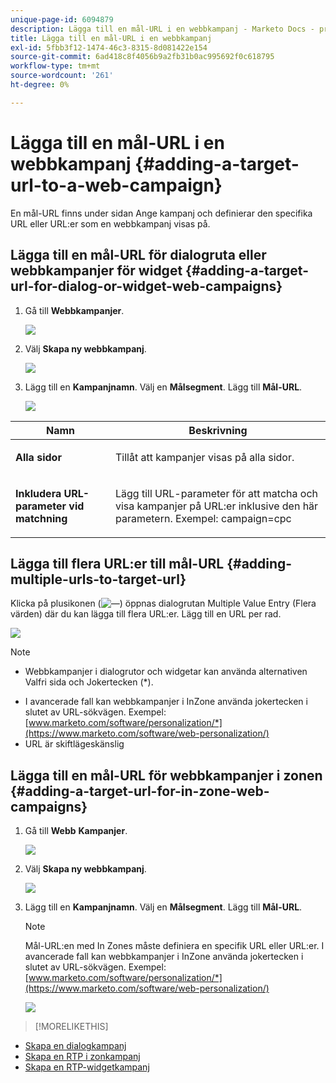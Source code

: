 ```yaml
---
unique-page-id: 6094879
description: Lägga till en mål-URL i en webbkampanj - Marketo Docs - produktdokumentation
title: Lägga till en mål-URL i en webbkampanj
exl-id: 5fbb3f12-1474-46c3-8315-8d081422e154
source-git-commit: 6ad418c8f4056b9a2fb31b0ac995692f0c618795
workflow-type: tm+mt
source-wordcount: '261'
ht-degree: 0%

---
```


# Lägga till en mål-URL i en webbkampanj {#adding-a-target-url-to-a-web-campaign}

En mål-URL finns under sidan Ange kampanj och definierar den specifika URL eller URL:er som en webbkampanj visas på.

## Lägga till en mål-URL för dialogruta eller webbkampanjer för widget {#adding-a-target-url-for-dialog-or-widget-web-campaigns}

1. Gå till **Webbkampanjer**.

   ![](assets/web-campaigns-hand-5.jpg)

1. Välj **Skapa ny webbkampanj**.

   ![](assets/create-new-web-campaign-hand.jpg)

1. Lägg till en **Kampanjnamn**. Välj en **Målsegment**. Lägg till **Mål-URL**.

   ![](assets/set-web-campaign-hands.jpg)

<table> 
 <thead> 
  <tr> 
   <th colspan="1" rowspan="1">Namn</th> 
   <th colspan="1" rowspan="1">Beskrivning</th> 
  </tr> 
 </thead> 
 <tbody> 
  <tr> 
   <td colspan="1" rowspan="1"><strong>Alla sidor</strong></td> 
   <td colspan="1" rowspan="1"><p>Tillåt att kampanjer visas på alla sidor.</p></td> 
  </tr> 
  <tr> 
   <td colspan="1" rowspan="1"><p><strong>Inkludera URL-parameter vid matchning</strong></p></td> 
   <td colspan="1" rowspan="1">Lägg till URL-parameter för att matcha och visa kampanjer på URL:er inklusive den här parametern. Exempel: campaign=cpc</td> 
  </tr> 
 </tbody> 
</table>

## Lägga till flera URL:er till mål-URL {#adding-multiple-urls-to-target-url}

Klicka på plusikonen (![—](assets/image2015-2-18-8-3a40-3a59.png)) öppnas dialogrutan Multiple Value Entry (Flera värden) där du kan lägga till flera URL:er. Lägg till en URL per rad.

![](assets/image2015-2-23-18-3a15-3a57.png)

>[!NOTE]
>
>* Webbkampanjer i dialogrutor och widgetar kan använda alternativen Valfri sida och Jokertecken (*).
* I avancerade fall kan webbkampanjer i InZone använda jokertecken i slutet av URL-sökvägen. Exempel: [www.marketo.com/software/personalization/*](https://www.marketo.com/software/web-personalization/)
* URL är skiftlägeskänslig


## Lägga till en mål-URL för webbkampanjer i zonen {#adding-a-target-url-for-in-zone-web-campaigns}

1. Gå till **Webb** **Kampanjer**.

   ![](assets/web-campaigns-hand-5.jpg)

1. Välj **Skapa ny webbkampanj**.

   ![](assets/create-new-web-campaign-hand.jpg)

1. Lägg till en **Kampanjnamn**. Välj en **Målsegment**. Lägg till **Mål-URL**.

   >[!NOTE]
   Mål-URL:en med In Zones måste definiera en specifik URL eller URL:er. I avancerade fall kan webbkampanjer i InZone använda jokertecken i slutet av URL-sökvägen. Exempel: [www.marketo.com/software/personalization/*](https://www.marketo.com/software/web-personalization/)

   ![](assets/set-web-campaign-multiple-hands.jpg)

>[!MORELIKETHIS]
* [Skapa en dialogkampanj](/help/marketo/product-docs/web-personalization/working-with-web-campaigns/create-a-new-dialog-web-campaign.md)
* [Skapa en RTP i zonkampanj](/help/marketo/product-docs/web-personalization/working-with-web-campaigns/create-a-new-in-zone-web-campaign.md)
* [Skapa en RTP-widgetkampanj](/help/marketo/product-docs/web-personalization/working-with-web-campaigns/create-a-new-widget-web-campaign.md)

